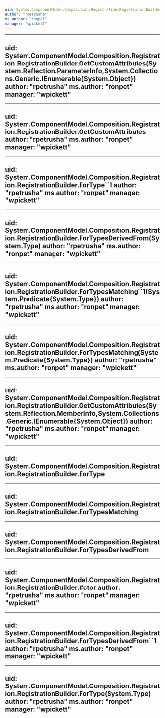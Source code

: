 ```yaml
---
uid: System.ComponentModel.Composition.Registration.RegistrationBuilder
author: "rpetrusha"
ms.author: "ronpet"
manager: "wpickett"
---
```


---
uid: System.ComponentModel.Composition.Registration.RegistrationBuilder.GetCustomAttributes(System.Reflection.ParameterInfo,System.Collections.Generic.IEnumerable{System.Object})
author: "rpetrusha"
ms.author: "ronpet"
manager: "wpickett"
---

---
uid: System.ComponentModel.Composition.Registration.RegistrationBuilder.GetCustomAttributes
author: "rpetrusha"
ms.author: "ronpet"
manager: "wpickett"
---

---
uid: System.ComponentModel.Composition.Registration.RegistrationBuilder.ForType``1
author: "rpetrusha"
ms.author: "ronpet"
manager: "wpickett"
---

---
uid: System.ComponentModel.Composition.Registration.RegistrationBuilder.ForTypesDerivedFrom(System.Type)
author: "rpetrusha"
ms.author: "ronpet"
manager: "wpickett"
---

---
uid: System.ComponentModel.Composition.Registration.RegistrationBuilder.ForTypesMatching``1(System.Predicate{System.Type})
author: "rpetrusha"
ms.author: "ronpet"
manager: "wpickett"
---

---
uid: System.ComponentModel.Composition.Registration.RegistrationBuilder.ForTypesMatching(System.Predicate{System.Type})
author: "rpetrusha"
ms.author: "ronpet"
manager: "wpickett"
---

---
uid: System.ComponentModel.Composition.Registration.RegistrationBuilder.GetCustomAttributes(System.Reflection.MemberInfo,System.Collections.Generic.IEnumerable{System.Object})
author: "rpetrusha"
ms.author: "ronpet"
manager: "wpickett"
---

---
uid: System.ComponentModel.Composition.Registration.RegistrationBuilder.ForType
---

---
uid: System.ComponentModel.Composition.Registration.RegistrationBuilder.ForTypesMatching
---

---
uid: System.ComponentModel.Composition.Registration.RegistrationBuilder.ForTypesDerivedFrom
---

---
uid: System.ComponentModel.Composition.Registration.RegistrationBuilder.#ctor
author: "rpetrusha"
ms.author: "ronpet"
manager: "wpickett"
---

---
uid: System.ComponentModel.Composition.Registration.RegistrationBuilder.ForTypesDerivedFrom``1
author: "rpetrusha"
ms.author: "ronpet"
manager: "wpickett"
---

---
uid: System.ComponentModel.Composition.Registration.RegistrationBuilder.ForType(System.Type)
author: "rpetrusha"
ms.author: "ronpet"
manager: "wpickett"
---
